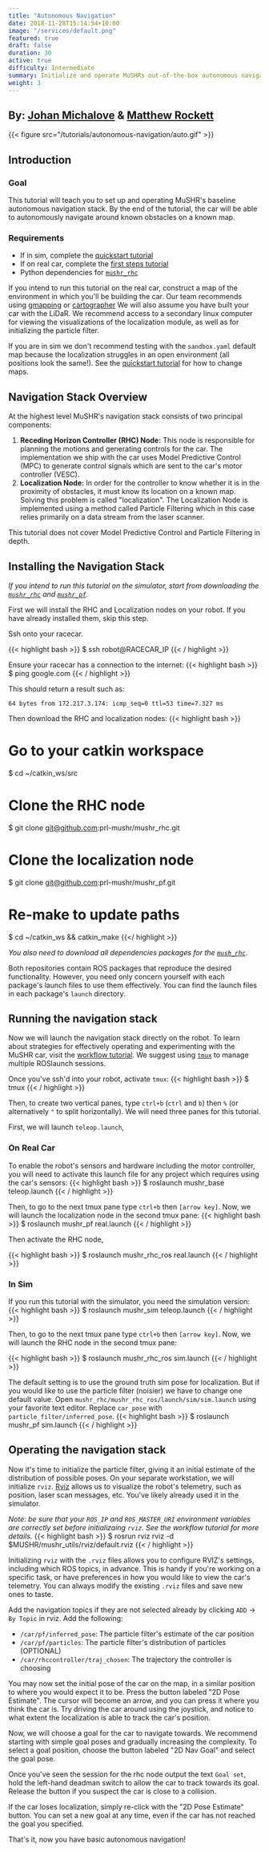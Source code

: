 ```yaml
---
title: "Autonomous Navigation"
date: 2018-11-28T15:14:54+10:00
image: "/services/default.png"
featured: true
draft: false
duration: 30
active: true
difficulty: Intermediate
summary: Initialize and operate MuSHRs out-of-the-box autonomous navigation stack!
weight: 3
---
```


<h2> By: <a href=https://www.linkedin.com/in/michalove/>Johan Michalove</a> & <a href=https://github.com/Rockett8855>Matthew Rockett</a></h2>   

{{< figure src="/tutorials/autonomous-navigation/auto.gif" >}}<br>

## Introduction

### Goal 

This tutorial will teach you to set up and operating MuSHR's baseline autonomous navigation stack. By the end of the tutorial, the car will be able to autonomously navigate around known obstacles on a known map.

### Requirements

- If in sim, complete the [quickstart tutorial](https://mushr.io/tutorials/quickstart/)
- If on real car, complete the [first steps tutorial](https://mushr.io/tutorials/first_steps/)
- Python dependencies for [`mushr_rhc`](https://github.com/prl-mushr/mushr_rhc)

If you intend to run this tutorial on the real car, construct a map of the environment in which you'll be building the car. Our team recommends using [gmapping](https://wiki.ros.org/slam_gmapping) or [cartographer](https://google-cartographer-ros.readthedocs.io/en/latest/) We will also assume you have built your car with the LiDaR. We recommend access to a secondary linux computer for viewing the visualizations of the localization module, as well as for initializing the particle filter.

If you are in sim we don't recommend testing with the `sandbox.yaml` default map because the localization struggles in an open environment (all positions look the same!). See the [quickstart tutorial](https://mushr.io/tutorials/quickstart/) for how to change maps.

## Navigation Stack Overview

At the highest level MuSHR's navigation stack consists of two principal components:

1. **Receding Horizon Controller (RHC) Node:** This node is responsible for planning the motions and generating controls for the car. The implementation we ship with the car uses Model Predictive Control (MPC) to generate control signals which are sent to the car's motor controller (VESC).
2. **Localization Node:** In order for the controller to know whether it is in the proximity of obstacles, it must know its location on a known map. Solving this problem is called "localization". The Localization Node is implemented using a method called Particle Filtering which in this case relies primarily on a data stream from the laser scanner.

This tutorial does not cover Model Predictive Control and Particle Filtering in depth.

## Installing the Navigation Stack

*If you intend to run this tutorial on the simulator, start from downloading the [`mushr_rhc`](https://github.com/prl-mushr/mushr_rhc) and [`mushr_pf`](https://github.com/prl-mushr/mushr_pf).*

First we will install the RHC and Localization nodes on your robot. If you have already installed them, skip this step.

Ssh onto your racecar.

{{< highlight bash >}}
$ ssh robot@RACECAR_IP
{{< / highlight >}}

Ensure your racecar has a connection to the internet:
{{< highlight bash >}}
$ ping google.com
{{< / highlight >}}

This should return a result such as:
```
64 bytes from 172.217.3.174: icmp_seq=0 ttl=53 time=7.327 ms
```

Then download the RHC and localization nodes:
{{< highlight bash >}}
# Go to your catkin workspace
$ cd ~/catkin_ws/src
# Clone the RHC node
$ git clone git@github.com:prl-mushr/mushr_rhc.git 
# Clone the localization node
$ git clone git@github.com:prl-mushr/mushr_pf.git
# Re-make to update paths 
$ cd ~/catkin_ws && catkin_make
{{</ highlight >}}

*You also need to download all dependencies packages for the [`mush_rhc`](https://github.com/prl-mushr/mushr_rhc)*.

Both repositories contain ROS packages that reproduce the desired functionality. However, you need only concern yourself with each package's launch files to use them effectively. You can find the launch files in each package's `launch` directory.

## Running the navigation stack

Now we will launch the navigation stack directly on the robot. To learn about strategies for effectively operating and experimenting with the MuSHR car, visit the [workflow tutorial](). We suggest using [`tmux`](https://hackernoon.com/a-gentle-introduction-to-tmux-8d784c404340) to manage multiple ROSlaunch sessions.

Once you've ssh'd into your robot, activate `tmux`:
{{< highlight bash >}}
$ tmux
{{< / highlight >}}

Then, to create two vertical panes, type `ctrl+b` (`ctrl` and `b`) then `%` (or alternatively `"` to split horizontally). We will need three panes for this tutorial.

First, we will launch `teleop.launch`, 

### On Real Car
To enable the robot's sensors and hardware including the motor controller, you will need to activate this launch file for any project which requires using the car's sensors:
{{< highlight bash >}}
$ roslaunch mushr_base teleop.launch
{{< / highlight >}}

Then, to go to the next tmux pane type `ctrl+b` then `[arrow key]`. Now, we will launch the localization node in the second tmux pane:
{{< highlight bash >}}
$ roslaunch mushr_pf real.launch
{{< / highlight >}}

Then activate the RHC node,

{{< highlight bash >}}
$ roslaunch mushr_rhc_ros real.launch
{{< / highlight >}}

### In Sim
If you run this tutorial with the simulator, you need the simulation version:
{{< highlight bash >}}
$ roslaunch mushr_sim teleop.launch
{{< / highlight >}}

Then, to go to the next tmux pane type `ctrl+b` then `[arrow key]`. Now, we will launch the RHC node in the second tmux pane:

{{< highlight bash >}}
$ roslaunch mushr_rhc_ros sim.launch
{{< / highlight >}}

The default setting is to use the ground truth sim pose for localization. But if you would like to use the particle filter (noisier) we have to change one default value. Open `mushr_rhc/mushr_rhc_ros/launch/sim/sim.launch` using your favorite text editor. Replace `car_pose` with `particle_filter/inferred_pose`.
{{< highlight bash >}}
$ roslaunch mushr_pf sim.launch
{{< / highlight >}}



## Operating the navigation stack

Now it's time to initialize the particle filter, giving it an initial estimate of the distribution of possible poses. On your separate workstation, we will initialize `rviz`. [Rviz](http://wiki.ros.org/rviz/UserGuide) allows us to visualize the robot's telemetry, such as position, laser scan messages, etc. You've likely already used it in the simulator.

_Note: be sure that your `ROS_IP` and `ROS_MASTER_URI` environment variables are correctly set before initializaing `rviz`. See the workflow tutorial for more details._
{{< highlight bash >}}
$ rosrun rviz rviz -d $MUSHR/mushr_utils/rviz/default.rviz
{{< / highlight >}}

Initializing `rviz` with the `.rviz` files allows you to configure RVIZ's settings, including which ROS topics, in advance. This is handy if you're working on a specific task, or have preferences in how you would like to view the car's telemetry. You can always modify the existing `.rviz` files and save new ones to taste.

Add the navigation topics if they are not selected already by clicking `ADD` &rarr; `By Topic` in rviz. Add the following:
- `/car/pf/inferred_pose`: The particle filter's estimate of the car position
- `/car/pf/particles`: The particle filter's distribution of particles (OPTIONAL) 
- `/car/rhccontroller/traj_chosen`: The trajectory the controller is choosing 

You may now set the initial pose of the car on the map, in a similar position to where you would expect it to be. Press the button labeled "2D Pose Estimate". The cursor will become an arrow, and you can press it where you think the car is. Try driving the car around using the joystick, and notice to what extent the localization is able to track the car's position.

Now, we will choose a goal for the car to navigate towards. We recommend starting with simple goal poses and gradually increasing the complexity. To select a goal position, choose the button labeled "2D Nav Goal" and select the goal pose.

Once you've seen the session for the rhc node output the text `Goal set`, hold the left-hand deadman switch to allow the car to track towards its goal. Release the button if you suspect the car is close to a collision.

If the car loses localization, simply re-click with the "2D Pose Estimate" button. You can set a new goal at any time, even if the car has not reached the goal you specified.

That's it, now you have basic autonomous navigation!
